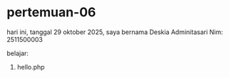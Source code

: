 # pertemuan-06

hari ini, tanggal 29 oktober 2025, saya bernama Deskia Adminitasari
Nim: 2511500003

belajar:
<ol>
<li>hello.php</li>
</ol>